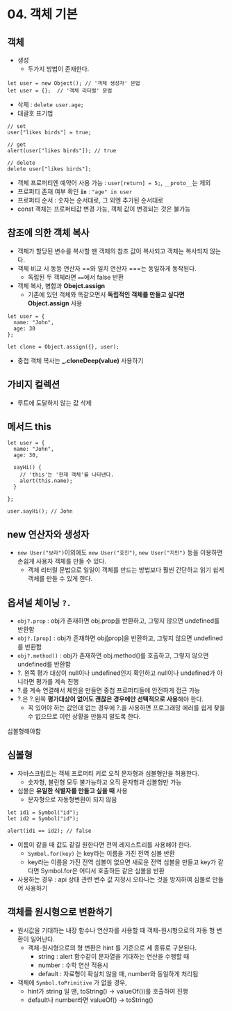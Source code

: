 # 04. 객체 기본

## 객체
- 생성
  - 두가지 방법이 존재한다. 
```
let user = new Object(); // '객체 생성자' 문법
let user = {};  // '객체 리터럴' 문법
```
- 삭제 : `delete user.age;`
- 대괄호 표기법
```
// set
user["likes birds"] = true;

// get
alert(user["likes birds"]); // true

// delete
delete user["likes birds"];
```
- 객체 프로퍼티엔 예약어 사용 가능 : `user[return] = 5;`, `__proto__`는 제외 
- 프로퍼티 존재 여부 확인 **`in`** : `"age" in user`
- 프로퍼티 순서 : 숫자는 순서대로, 그 외엔 추가된 순서대로 
- const 객체는 프로퍼티값 변경 가능, 객체 값이 변경되는 것은 불가능 

## 참조에 의한 객체 복사
- 객체가 할당된 변수를 복사할 땐 객체의 참조 값이 복사되고 객체는 복사되지 않는다. 
- 객체 비교 시 동등 연산자 ==와 일치 연산자 ===는 동일하게 동작된다. 
  - 독립된 두 객체라면 `==`에서 false 반환 
- 객체 복사, 병합과 **Obejct.assign**
  - 기존에 있던 객체와 똑같으면서 **독립적인 객체를 만들고 싶다면 Object.assign** 사용 
```
let user = {
  name: "John",
  age: 30
};

let clone = Object.assign({}, user);
```
- 중첩 객체 복사는 **_.cloneDeep(value)** 사용하기 

## 가비지 컬렉션
- 루트에 도달하지 않는 값 삭제 

## 메서드 this
```
let user = {
  name: "John",
  age: 30,

  sayHi() {
    // 'this'는 '현재 객체'를 나타낸다. 
    alert(this.name);
  }

};

user.sayHi(); // John
```

## new 연산자와 생성자
- `new User("보라")`이외에도 `new User("호진")`, `new User("지민")` 등을 이용하면 손쉽게 사용자 객체를 만들 수 있다. 
  - 객체 리터럴 문법으로 일일이 객체를 만드는 방법보다 훨씬 간단하고 읽기 쉽게 객체를 만들 수 있게 한다.

## 옵셔널 체이닝 `?.`

- `obj?.prop` : obj가 존재하면 obj.prop을 반환하고, 그렇지 않으면 undefined를 반환함
- `obj?.[prop]` : obj가 존재하면 obj[prop]을 반환하고, 그렇지 않으면 undefined를 반환함
- `obj?.method()` : obj가 존재하면 obj.method()를 호출하고, 그렇지 않으면 undefined를 반환함
- ?. 왼쪽 평가 대상이 null이나 undefined인지 확인하고 null이나 undefined가 아니라면 평가를 계속 진행
- ?.를 계속 연결해서 체인을 만들면 중첩 프로퍼티들에 안전하게 접근 가능 
- ?.은 ?.왼쪽 **평가대상이 없어도 괜찮은 경우에만 선택적으로 사용**해야 한다.
  - 꼭 있어야 하는 값인데 없는 경우에 ?.을 사용하면 프로그래밍 에러를 쉽게 찾을 수 없으므로 이런 상황을 만들지 말도록 한다.

심볼형해야함
## 심볼형
- 자바스크립트는 객체 프로퍼티 키로 오직 문자형과 심볼형만을 허용한다.
  - 숫자형, 불린형 모두 불가능하고 오직 문자형과 심볼형만 가능
- 심볼은 **유일한 식별자를 만들고 싶을 때** 사용 
  - 문자형으로 자동형변환이 되지 않음 
```
let id1 = Symbol("id");
let id2 = Symbol("id");

alert(id1 == id2); // false
```
- 이름이 같을 때 값도 같길 원한다면 전역 레지스트리를 사용해야 한다. 
  - `Symbol.for(key)` 는 key라는 이름을 가진 전역 심볼 반환
  - key라는 이름을 가진 전역 심볼이 없으면 새로운 전역 심볼을 만들고 key가 같다면 Symbol.for은 어디서 호출하든 같은 심볼을 반환
- 사용하는 경우 : api 상태 관련 변수 값 지정시 오타나는 것을 방지하여 심볼로 만들어 사용하기 

## 객체를 원시형으로 변환하기

- 원시값을 기대하는 내장 함수나 연산자를 사용할 때 객체-원시형으로의 자동 형 변환이 일어난다. 
  - 객체-원시형으로의 형 변환은 hint 를 기준으로 세 종류로 구분된다.
    - string : alert 함수같이 문자열을 기대하는 연산을 수행할 때
    - number : 수학 연산 적용시 
    - default : 자료형이 확실치 않을 때, number와 동일하게 처리됨
- 객체에 `Symbol.toPrimitive` 가 없을 경우, 
  - hint가 string 일 땐, toString() -> valueOf())를 호출하여 진행 
  - default나 number라면 valueOf() -> toString()

